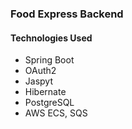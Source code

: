 ### Food Express Backend

#### Technologies Used
- Spring Boot
- OAuth2
- Jaspyt
- Hibernate
- PostgreSQL
- AWS ECS, SQS
